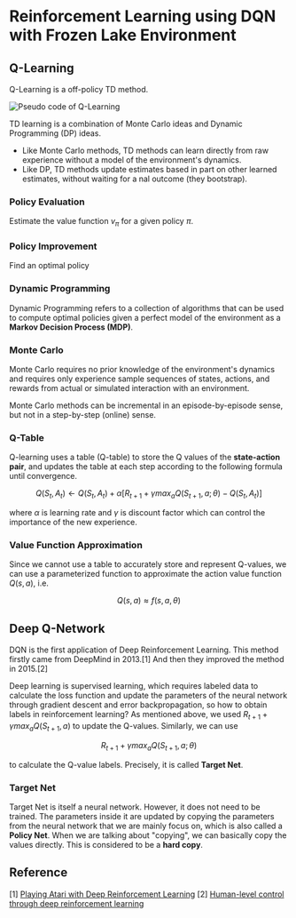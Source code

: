 # Reinforcement Learning using DQN with Frozen Lake Environment

## Q-Learning

Q-Learning is a off-policy TD method.

![Pseudo code of Q-Learning](https://zitaoshen.rbind.io/img/Q-learning/q-learning.png)

TD learning is a combination of Monte Carlo ideas and Dynamic Programming (DP) ideas.

- Like Monte Carlo methods, TD methods can learn directly from raw experience without a model of the environment's dynamics.
- Like DP, TD methods update estimates based in part on other learned estimates, without waiting for a nal outcome (they bootstrap).

### Policy Evaluation

Estimate the value function $v_\pi$ for a given policy $\pi$.

### Policy Improvement
Find an optimal policy

### Dynamic Programming

Dynamic Programming refers to a collection of algorithms that can be used to compute optimal policies given a perfect model of the environment as a **Markov Decision Process (MDP)**.

### Monte Carlo

Monte Carlo requires no prior knowledge of the environment's dynamics and requires only experience sample sequences of states, actions, and rewards from actual or simulated interaction with an environment.

Monte Carlo methods can be incremental in an episode-by-episode sense, but not in a step-by-step (online) sense.

### Q-Table

Q-learning uses a table (Q-table) to store the Q values of the **state-action pair**, and updates the table at each step according to the following formula until convergence.

$$Q(S_t,A_t)\leftarrow Q(S_t,A_t)+\alpha [R_{t+1}+\gamma max_a Q(S_{t+1},a;\theta)-Q(S_t,A_t)]$$

where $\alpha$ is learning rate and $\gamma$ is discount factor which can control the importance of the new experience.

### Value Function Approximation

Since we cannot use a table to accurately store and represent Q-values, we can use a parameterized function to approximate the action value function $Q(s,a)$, i.e.

$$Q(s,a) \approx f(s,a,\theta)$$

## Deep Q-Network

DQN is the first application of Deep Reinforcement Learning. This method firstly came from DeepMind in 2013.[1] And then they improved the method in 2015.[2]

Deep learning is supervised learning, which requires labeled data to calculate the loss function and update the parameters of the neural network through gradient descent and error backpropagation, so how to obtain labels in reinforcement learning? As mentioned above, we used $R_{t+1}+\gamma max_a Q(S_{t+1},a)$ to update the Q-values. Similarly, we can use

$$R_{t+1}+\gamma max_a Q(S_{t+1},a;\theta)$$

to calculate the Q-value labels. Precisely, it is called **Target Net**.

### Target Net

Target Net is itself a neural network. However, it does not need to be trained. The parameters inside it are updated by copying the parameters from the neural network that we are mainly focus on, which is also called a **Policy Net**. When we are talking about "copying", we can basically copy the values directly. This is considered to be a **hard copy**.





## Reference

[1] [Playing Atari with Deep Reinforcement Learning](https://arxiv.org/pdf/1312.5602v1.pdf)
[2] [Human-level control through deep reinforcement learning](https://www.nature.com/articles/nature14236)
